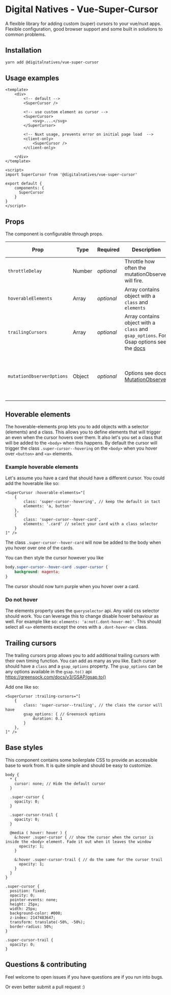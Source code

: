 # Digital Natives - Vue-Super-Cursor
A flexible library for adding custom (super) cursors to your vue/nuxt apps. Flexible configuration, good browser support and some built in solutions to common problems.

## Installation
```bash
yarn add @digitalnatives/vue-super-cursor
```

## Usage examples

```vue
<template>
    <div>
        <!-- default -->
        <SuperCursor />
        
        <!-- use custom element as cursor -->
        <SuperCursor>
            <svg>....</svg>
        </SuperCursor>

        <!-- Nuxt usage, prevents error on initial page load  -->
        <client-only>
            <SuperCursor />
        </client-only>
       
    </div>
</template>

<script>
import SuperCursor from '@digitalnatives/vue-super-cursor'

export default {
    components: {
      SuperCursor
    }
}
</script>
```

## Props

The component is configurable through props.

| Prop                  | Type   | Required   | Description                                                                                                                            | Object variables        | Default value                                                                                                 |
|---------------------------|--------|------------|----------------------------------------------------------------------------------------------------------------------------------------|-------------------------|---------------------------------------------------------------------------------------------------------------|
| `throttleDelay`                | Number | _optional_ | Throttle how often the mutationObserver will fire.                                                                | -                       | `500`                                                                                                         |
| `hoverableElements`             | Array  | _optional_ | Array contains object with a `class` and `elements`                                                                                    | `class`, `elements`     | ```{ class: 'super-cursor--hovering', elements: 'a, button' }```                                              |
| `trailingCursors`        | Array  | _optional_ | Array contains object with a `class` and `gsap_options`. For Gsap options see the [docs](https://greensock.com/docs/v3/GSAP/gsap.to()) | `class`, `gsap_options` | `[]`                                                                                                          |                                                                                    
| `mutationObserverOptions` | Object | _optional_ | Options see docs [MutationObserver](https://developer.mozilla.org/en-US/docs/Web/API/MutationObserver/observe)                         | -                       | ``` { childList: true, subtree: true, attributes: true, characterData: false, attributeFilter: ['open'] } ``` |


## Hoverable elements
The hoverable-elements prop lets you to add objects with a selector (elements) and a class. This allows you to define elements that will trigger an even when the cursor hovers over them. It also let's you set a class that will be added to the `<body>` when this happens. By default the cursor will trigger the class `.super-cursor--hovering` on the `<body>` when you hover over `<button>` and `<a>` elements.

### Example hoverable elements
Let's assume you have a card that should have a different cursor. You could add the hoverable like so:
```vue
<SuperCursor :hoverable-elements="[
    {
        class: 'super-cursor--hovering', // keep the default in tact
        elements: 'a, button'
    },
    {
        class: 'super-cursor--hover-card',
        elements: '.card' // select your card with a class selector
    }
]" />
```

The class `.super-cursor--hover-card` will now be added to the body when you hover over one of the cards.

You can then style the cursor however you like

```css
body.super-cursor--hover-card .super-cursor {
    background: magenta;
}
```

The cursor should now turn purple when you hover over a card.

### Do not hover
The elements property uses the `queryselector` api. Any valid css selector should work. You can leverage this to change disable hover behaviour as well. For example like so: `elements: 'a:not(.dont-hover-me)'`. This should select all `<a>` elements except the ones with a `.dont-hover-me` class.


## Trailing cursors
The trailing cursors prop allows you to add additional trailing cursors with their own timing function. You can add as many as you like. Each cursor should have a `class` and a `gsap_options` property. The `gsap_options` can be any options available in the `gsap.to()` api https://greensock.com/docs/v3/GSAP/gsap.to()

Add one like so:
```vue
<SuperCursor :trailing-cursors="[
    {
        class: 'super-cursor--trailing', // the class the cursor will have
        gsap_options: { // Greensock options
            duration: 0.1
        }
    },    
]" />
```

## Base styles

This component contains some boilerplate CSS to provide an accessible base to work from. It is quite simple and should be easy to customize.

```less
body {
  * {
    cursor: none; // Hide the default cursor
  }

  .super-cursor {
    opacity: 0;
  }

  .super-cursor-trail {
    opacity: 0;
  }

  @media ( hover: hover ) {
    &:hover .super-cursor { // show the cursor when the cursor is inside the <body> element. Fade it out when it leaves the window
      opacity: 1;
    }

    &:hover .super-cursor-trail { // do the same for the cursor trail
      opacity: 1;
    }
  }
}

.super-cursor {
  position: fixed;
  opacity: 0;
  pointer-events: none;
  height: 25px;
  width: 25px;
  background-color: #000;
  z-index: 2147483647;
  transform: translate(-50%, -50%);
  border-radius: 50%;
}

.super-cursor-trail {
  opacity: 0;
}
```

## Questions & contributing
Feel welcome to open issues if you have questions are if you run into bugs.

Or even better submit a pull request :)

